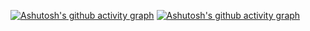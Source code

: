[![Ashutosh's github activity graph](https://github-readme-activity-graph.vercel.app/graph?username=devopshudson)](https://github.com/ashutosh00710/github-readme-activity-graph)
[![Ashutosh's github activity graph](https://github-readme-activity-graph.vercel.app/graph?username=devophudson&theme=tokyo-night)](https://github.com/ashutosh00710/github-readme-activity-graph)
